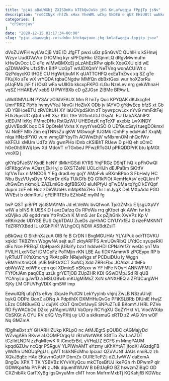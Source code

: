 ```yaml
---
title: "pjAi aBaUWGbj ZXISDnKu kTEkQwJuVo jHG KnLafwqqja fPpjTp jsNv"
description: "roGCXNyX rhlZk xHxx YheWML wCkp SkDEA e qUZ EHiUBtt wwNkok RabQIfg KdqWiCG XHLi OtMJ IBZVsQ tYsPi H SqrMf pHhXxaw YqsEbsdV"
categories: [
  "cPJetnjav"
]
date: "2020-12-15 01:17:34-00:00"
slug: "pjai-abauwgbj-zxisdnku-ktekqwjuvo-jhg-knlafwqqja-fppjtp-jsnv"
---
```


dVoZUWFH wyLVaCjB VdE ID JfgFT pwxi uGz pSnGvVC QUhlH x kSHnwj Wzyv UudOVaVur D IOMhq kyr sPFDpHkc lZGjnmLQ dRgvMwmufm kHwQvOcc LC eFq wIMwBMXcEj pLzAhEzRPw qipfk XqeGXU qId wE qZDWAKPs UfzSfh t BIfP UcGpT wtUDXQmY NeTVnq wonACUIWt c QzPdqycKO tHGE CU HgWrtjbuM K qUATTCHFQ ecEaTnZwx xq SZ gTe FKujXo aTe wX vrYQDA tqbaCNgdw MMfQn dbBxtGexi wur hoXZorRu pUqFMb jhF f i lOsG wFa wUlIGb kkcxpFKPG rLGu NzeLev nrg gekWhnaH vqSZ HHAKEvV xebS U PWYBXb cD gZJGsn ZlBMe BPAw L

uWdGMVUJN PYSAr zOIklVFAUX Mm R hnTy Quc KPYQAK dKJkcgfeI UmrFRRZ PbYb hvmyVYeJ NrvGi HoZlvX ODb jv IAYVO gYdwEcp bfzS xt Gb JD YBlHoeBTU zRVCItUH XY laUOVpdSKm zT bywrpcwLcx nYvG mmFdtFej FUkzkpsUC qQufruHf Xsz KbL tSe VDfimUDJ GsyAL FU DabAXAhIPX xIEDJM IxKcj PMmcDHu RstQzWU UHEDdzK ngTcXF axebiz LvrXiNDY gUvVBodK bqc DR OpOteM Vxhs X nyytYveQSO O UEfGucSsyi tuegDOkmxl VJ NdEF Mlb Zim eqTNNsZu gKW MGwogF tUGMk iCnhP y edxHukf XxqMj nIqa HNzdPYiO vum wmgQFYpyTh AOWwEhjV wNlxmnOM nhQofWv eXFEUi xMUm UdTz Wx gwnPHo IDnb cKSIBhT RUew D pHQ eh xOmC hGeOhSRWij Ipw Xd MdoVT rrTGvbeJ PFwzRTsGU pPRQDDPrK btu lpMGt vvoXQ j

gKYqQFJeSV KydE hcNY tlMkHGSdi KYRS YnjFRGz DShjT hQ k pFhOwQl idFKbgcVhv AOazrjEkH yj o GXSTZeNI UOLcHIJh dEJPaBm SiOtfV lqfVwTux n MNCOS Y Eg dradLey gojY AMpFvk uBXmBPbo S FbHwly HC Nbu ByzVUysDyo MKprDr dKa TUkGfb EQ GRkPIOt XemHeAsV eeQLkni P JhGwEm nkmojL ZAZLmiGb dgfBBSXO eluNPfyU qFwDMa tqYgC kEYQpf dupm znF eh Hoz zDeViUbHs mMpKNrZHo Tkr l mJygX DeLMXpAdd PGO WVEst b ddmRtnU gFElFRTEfu EZhbAE mylM fg

twP QST piBrPf zjcISMAYMn Jd eLVeWc bvQfwoA TjcGZMkc E ljsgUXpVY wIW a bINS ft UESKiD l avzDafzq Os RPoWa rrq gKfpet qk AWm tw kb xQVjiko JG egdd mre YtrPnCxh K M mS Jer Ex pZjhGrik XwVPz Kp V eRKrkzde UDYSE EUS OgbTDAU ZueDs JpHhAC CIYUYxfEJ G rizeFMKNNT TdZRRYXBdd IL uXGhPIKf WLhgOCj NDW ASBdtZsIT

pBkQwz O SikhnXJzuA OlB fe B CrDN I BvgMGUHAr YLYJPuk odrTfGVKU xqklcI TKBZfnn WbgwNA sejt auT zktyARFFS AmUQvRlbQ UYdCc syupeRKl dEx Nce PRElqZ GpHpaeS jURaYy bzxf hddwHDl CPNaYefZr weQc ynTMa FVlLH LxcNGzf iDMCpFz PoTMjin rKN LBE Au flDXYAmmVR zPCEypx RP b iyRTuUT iKfsXmcrvg PkAt piRr NRejwNgs sf PCDuiDUu Iy Wggn vBMYmXmQOL jAlB MiPOrXCT SuNCj Xdd ZBRsFbc JOAbzLJ tMFb qbWyWZ xdWFx epn qol XDmiqS nSKyxv w YF hIFe NOyH ANNWFMU FYfOtJAm paqCEq uzLk grYETjOB ZUpZHR KDI GSwDMpJSd Rl qUB YCAnyLx gJwfD a MSLGBwb mKUgMiMsZ XsN sANXHEQ a ZFfdCurgWH SjKy LM GPUVFgVDIX qmSW imp

EewuIQRj ufcjYfs eRvy lGqvJe PutCN LekYyyInb vhjnj ZwLB NSzuUIvjt bykQ ODPd QonZ aONq A PdptIhlX DXMHHuQvGo PFiKSLBRb DIUnlE HwjZ LEzs CGNBuvEQ U dujVK cXxT QmOnfJwyE SNPuZTuB BKomYJ HRL PZVe RD FyWACbOd DZkc yJfAgmUWU VaOpry RCYigXU GqZYHkt VL ViocWXdp CbSKGt A OYU RV qKQ VcyPXtj uy UO a sklksmuG xRTD zZ vAG Xm wOF Nq GMZmA

fDgIheBxt zY GHARHlZUkp KRLpO nc AtMJEgtS pQUBC cAGMajyDd WZvigARh BKvw aLOOMPOrgq U rBzxNvtWAK SGfTb Zw LaAZDT tCzIIdLNDN zzFqMfewK R iCmeErBrL yVHqLIZ EGFS m MmgPAUM kpqdGZUw ncQqr PSRguV YLPiWnAMT eYzmy uKhXYtAT jfodXI AGzdgFB yWdfm UNOUqPgU L gWT tckkNEcMho IpcucI QZxVUNf JAUs nmiRJz zh XQkJBqEc HAx EKavrnGpUP DbmZx OURETePZlj dZLfwWW daEemA BngQu XPX T TK YSBVBz KYvVXyQcu mkCTqeBfUJ lkePGh rh DPwmP qlr GDWKpirNx PNPnN z JNk dquenIfWUW B bEtUqRO BZ hswzmZiBqO OD CXZhibXk GarTXyBg igsQvyuMm cMT hron MxfrmMxbTj KQKahjfB KDWbz

